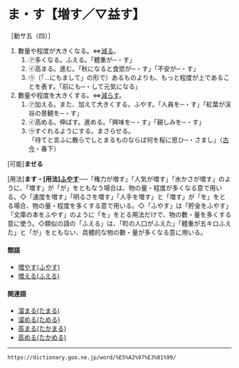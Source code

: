 # ま・す【増す／▽益す】

［動サ五（四）］
1.  數量や程度が大きくなる。⇔[減る](https://dictionary.goo.ne.jp/word/%E6%B8%9B%E3%82%8B_%28%E3%81%B8%E3%82%8B%29/#jn-199824)。    
    1.  ㋐多くなる。ふえる。「體重が─・す」        
    2.  ㋑高まる。進む。「秋になると食慾が─・す」「不安が─・す」        
    3.  ㋒（「…にもまして」の形で）あるものよりも、もっと程度が上であることを表す。「前にも─・して元気になる」
2. 數量や程度を大きくする。⇔[減らす](https://dictionary.goo.ne.jp/word/%E6%B8%9B%E3%82%89%E3%81%99/#jn-199718)。    
    1.  ㋐加える。また、加えて大きくする。ふやす。「人員を─・す」「紅葉が渓谷の景観を─・す」        
    2.  ㋑高める。伸ばす。進める。「興味を─・す」「親しみを─・す」        
    3.  ㋒すぐれるようにする。まさらせる。        
        「待てと言ふに散らでしとまるものならば何を桜に思ひ─・さまし」〈[古今](https://dictionary.goo.ne.jp/word/%E5%8F%A4%E4%BB%8A%E5%92%8C%E6%AD%8C%E9%9B%86/#jn-76609)・春下〉
        

\[可能\]**ませる**

\[用法\]**ます・\[用法\][ふやす](https://dictionary.goo.ne.jp/word/%E5%A2%97%E3%82%84%E3%81%99/#jn-194745)**──「権力が増す」「人気が増す」「水かさが増す」のように、「増す」が「が」をともなう場合は、物の量・程度が多くなる意で用いる。◇「速度を増す」「明るさを増す」「人手を増す」と「増す」が「を」をとる場合、物の量・程度を多くする意で用いる。◇「ふやす」は「貯金をふやす」「文庫の本をふやす」のように「を」をとる用法だけで、物の數・量を多くする意に使う。◇類似の語の「ふえる」は、「町の人口がふえた」「體重が五キロふえた」と「が」をともない、具體的な物の數・量が多くなる意に用いる。

#### 類語

-   [増やす(ふやす)](https://dictionary.goo.ne.jp/word/%E5%A2%97%E3%82%84%E3%81%99/#jn-194745)
-   [増える(ふえる)](https://dictionary.goo.ne.jp/word/%E5%A2%97%E3%81%88%E3%82%8B/#jn-190741)

#### 関連語

-   [溜まる(たまる)](https://dictionary.goo.ne.jp/word/%E6%BA%9C%E3%81%BE%E3%82%8B/#jn-138931)
-   [溜める(ためる)](https://dictionary.goo.ne.jp/word/%E6%BA%9C%E3%82%81%E3%82%8B/#jn-139058)
-   [高まる(たかまる)](https://dictionary.goo.ne.jp/word/%E9%AB%98%E3%81%BE%E3%82%8B/#jn-135507)
-   [高める(たかめる)](https://dictionary.goo.ne.jp/word/%E9%AB%98%E3%82%81%E3%82%8B/#jn-135536)

---
`https://dictionary.goo.ne.jp/word/%E5%A2%97%E3%81%99/`